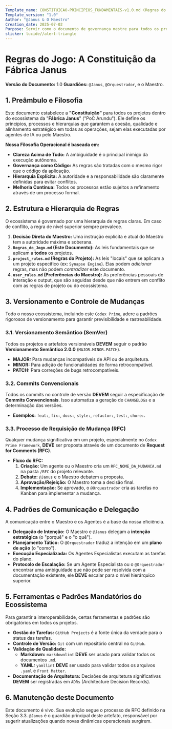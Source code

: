 ```yaml
---
Template_name: CONSTITUICAO-PRINCIPIOS_FUNDAMENTAIS-v1.0.md (Regras do Jogo) (Constituição do Ecossistema)
Template_version: "1.0"
Author: "@Janus & O Maestro"
Creation_date: 2025-07-02
Purpose: Servir como o documento de governança mestre para todos os projetos dentro da Fábrica Janus.
sticker: lucide//alert-triangle
---
```


# Regras do Jogo: A Constituição da Fábrica Janus

**Versão do Documento:** 1.0
**Guardiões:** `@Janus`, `@Orquestrador`, e o Maestro.

## 1. Preâmbulo e Filosofia

Este documento estabelece a **"Constituição"** para todos os projetos dentro do ecossistema da "**Fábrica Janus**" ("PoC Arundu"). Ele define os princípios, processos e hierarquias que garantem a coesão, qualidade e alinhamento estratégico em todas as operações, sejam elas executadas por agentes de IA ou pelo Maestro.

**Nossa Filosofia Operacional é baseada em:**
- **Clareza Acima de Tudo:** A ambiguidade é o principal inimigo da execução autônoma.
- **Governança como Código:** As regras são tratadas com o mesmo rigor que o código da aplicação.
- **Hierarquia Explícita:** A autoridade e a responsabilidade são claramente definidas para evitar conflitos.
- **Melhoria Contínua:** Todos os processos estão sujeitos a refinamento através de um processo formal.

## 2. Estrutura e Hierarquia de Regras

O ecossistema é governado por uma hierarquia de regras claras. Em caso de conflito, a regra de nível superior sempre prevalece.

1.  **Decisão Direta do Maestro:** Uma instrução explícita e atual do Maestro tem a autoridade máxima e soberana.
2.  **`Regras_do_Jogo.md` (Este Documento):** As leis fundamentais que se aplicam a **todos** os projetos.
3.  **`project_rules.md` (Regras do Projeto):** As leis "locais" que se aplicam a um projeto específico (ex: `Synapse Engine`). Elas podem *adicionar* regras, mas não podem *contradizer* este documento.
4.  **`user_rules.md` (Preferências do Maestro):** As preferências pessoais de interação e output, que são seguidas desde que não entrem em conflito com as regras de projeto ou do ecossistema.

## 3. Versionamento e Controle de Mudanças

Todo o nosso ecossistema, incluindo este `Codex Prime`, adere a padrões rigorosos de versionamento para garantir previsibilidade e rastreabilidade.

### 3.1. Versionamento Semântico (SemVer)

Todos os projetos e artefatos versionáveis **DEVEM** seguir o padrão **Versionamento Semântico 2.0.0** (`MAJOR.MINOR.PATCH`).
- **MAJOR:** Para mudanças incompatíveis de API ou de arquitetura.
- **MINOR:** Para adição de funcionalidades de forma retrocompatível.
- **PATCH:** Para correções de bugs retrocompatíveis.

### 3.2. Commits Convencionais

Todos os commits no controle de versão **DEVEM** seguir a especificação de **Commits Convencionais**. Isso automatiza a geração de `CHANGELOGs` e a determinação das versões.
- **Exemplos:** `feat:`, `fix:`, `docs:`, `style:`, `refactor:`, `test:`, `chore:`.

### 3.3. Processo de Requisição de Mudança (RFC)

Qualquer mudança significativa em um projeto, especialmente no `Codex Prime Framework`, **DEVE** ser proposta através de um documento de **Request for Comments (RFC)**.
- **Fluxo do RFC:**
    1.  **Criação:** Um agente ou o Maestro cria um `RFC_NOME_DA_MUDANCA.md` na pasta `/RFC` do projeto relevante.
    2.  **Debate:** `@Janus` e o Maestro debatem a proposta.
    3.  **Aprovação/Rejeição:** O Maestro toma a decisão final.
    4.  **Implementação:** Se aprovado, o `@Orquestrador` cria as tarefas no Kanban para implementar a mudança.

## 4. Padrões de Comunicação e Delegação

A comunicação entre o Maestro e os Agentes é a base da nossa eficiência.

- **Delegação de Intenção:** O Maestro e `@Janus` delegam a **intenção estratégica** (o "porquê" e o "o quê").
- **Planejamento Tático:** O `@Orquestrador` traduz a intenção em um **plano de ação** (o "como").
- **Execução Especializada:** Os Agentes Especialistas executam as tarefas do plano.
- **Protocolo de Escalação:** Se um Agente Especialista ou o `@Orquestrador` encontrar uma ambiguidade que não pode ser resolvida com a documentação existente, ele **DEVE** escalar para o nível hierárquico superior.

## 5. Ferramentas e Padrões Mandatórios do Ecossistema

Para garantir a interoperabilidade, certas ferramentas e padrões são obrigatórios em todos os projetos.

- **Gestão de Tarefas:** `GitHub Projects` é a fonte única da verdade para o status das tarefas.
- **Controle de Versão:** `Git` com um repositório central no `GitHub`.
- **Validação de Qualidade:**
    - **Markdown:** `markdownlint` **DEVE** ser usado para validar todos os documentos `.md`.
    - **YAML:** `yamllint` **DEVE** ser usado para validar todos os arquivos `.yaml` e `Front Matter`.
- **Documentação de Arquitetura:** Decisões de arquitetura significativas **DEVEM** ser registradas em `ADRs` (Architecture Decision Records).

## 6. Manutenção deste Documento

Este documento é vivo. Sua evolução segue o processo de RFC definido na Seção 3.3. `@Janus` é o guardião principal deste artefato, responsável por sugerir atualizações quando novas dinâmicas operacionais surgirem.